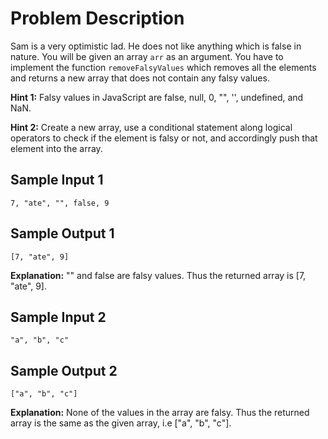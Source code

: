 # Problem Description

Sam is a very optimistic lad. He does not like anything which is false in nature. You will be given an array `arr` as an argument. You have to implement the function `removeFalsyValues` which removes all the elements and returns a new array that does not contain any falsy values.

**Hint 1:** Falsy values in JavaScript are false, null, 0, "", '', undefined, and NaN.

**Hint 2:** Create a new array, use a conditional statement along logical operators to check if the element is falsy or not, and accordingly push that element into the array.

## Sample Input 1

```plaintext
7, "ate", "", false, 9
```

## Sample Output 1

```plaintext
[7, "ate", 9]
```

**Explanation:**
"" and false are falsy values. Thus the returned array is [7, "ate", 9].

## Sample Input 2

```plaintext
"a", "b", "c"
```

## Sample Output 2

```plaintext
["a", "b", "c"]
```

**Explanation:**
None of the values in the array are falsy. Thus the returned array is the same as the given array, i.e ["a", "b", "c"].
